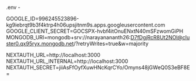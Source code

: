 .env -

GOOGLE_ID=996245523896-kg9iebrqt9b3f4ktrp4h06upsjitnm9s.apps.googleusercontent.com
GOOGLE_CLIENT_SECRET=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
MONGODB_URI=mongodb+srv://narayanananth26:D7fDgjRcR8Ut2NOl@cluster0.qx95ryx.mongodb.net/?retryWrites=true&w=majority

NEXTAUTH_URL=http://localhost:3000
NEXTAUTH_URL_INTERNAL=http://localhost:3000
NEXTAUTH_SECRET=jiiAsFfOyfXuwHNcKqrCYo/Omyns48jGWeQ0S3eBF8E=

